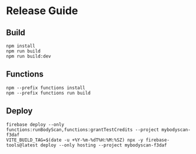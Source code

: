 # Release Guide

## Build
```
npm install
npm run build
npm run build:dev
```

## Functions
```
npm --prefix functions install
npm --prefix functions run build
```

## Deploy
```
firebase deploy --only functions:runBodyScan,functions:grantTestCredits --project mybodyscan-f3daf
VITE_BUILD_TAG=$(date -u +%Y-%m-%dT%H:%M:%SZ) npx -y firebase-tools@latest deploy --only hosting --project mybodyscan-f3daf
```
